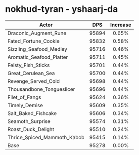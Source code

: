 # nokhud-tyran - yshaarj-da
| Actor | DPS | Increase |
|---|:---:|:---:|
|Draconic_Augment_Rune|95894|0.65%|
|Fated_Fortune_Cookie|95832|0.58%|
|Sizzling_Seafood_Medley|95716|0.46%|
|Aromatic_Seafood_Platter|95711|0.45%|
|Feisty_Fish_Sticks|95701|0.44%|
|Great_Cerulean_Sea|95700|0.44%|
|Revenge_Served_Cold|95698|0.44%|
|Thousandbone_Tongueslicer|95696|0.44%|
|Filet_of_Fangs|95624|0.36%|
|Timely_Demise|95609|0.35%|
|Salt_Baked_Fishcake|95606|0.34%|
|Seamoth_Surprise|95574|0.31%|
|Roast_Duck_Delight|95510|0.24%|
|Thrice_Spiced_Mammoth_Kabob|95415|0.14%|
|Base|95278|0.00%|
